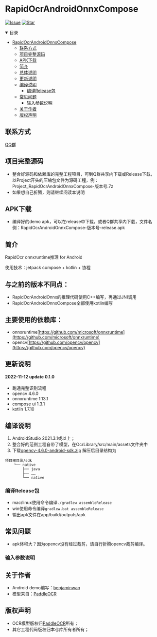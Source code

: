 # RapidOcrAndroidOnnxCompose

[![Issue](https://img.shields.io/github/issues/RapidAI/RapidOcrAndroidOnnxCompose.svg)](https://github.com/RapidAI/RapidOcrAndroidOnnxCompose/issues)
[![Star](https://img.shields.io/github/stars/RapidAI/RapidOcrAndroidOnnxCompose.svg)](https://github.com/RapidAI/RapidOcrAndroidOnnxCompose)

<details open>
    <summary>目录</summary>

- [RapidOcrAndroidOnnxCompose](#RapidOcrAndroidOnnxCompose)
    - [联系方式](#联系方式)
    - [项目完整源码](#项目完整源码)
    - [APK下载](#APK下载)
    - [简介](#简介)
    - [总体说明](#总体说明)
    - [更新说明](#更新说明)
    - [编译说明](#编译说明)
        - [编译Release包](#编译Release包)
    - [常见问题](#常见问题)
        - [输入参数说明](#输入参数说明)
    - [关于作者](#关于作者)
    - [版权声明](#版权声明)

</details>

## 联系方式

[QQ群](https://rapidai.github.io/RapidOCRDocs/main/communicate/#qq)

## 项目完整源码

* 整合好源码和依赖库的完整工程项目，可到Q群共享内下载或Release下载，以Project开头的压缩包文件为源码工程，例：Project_RapidOcrAndroidOnnxCompose-版本号.7z
* 如果想自己折腾，则请继续阅读本说明

## APK下载

* 编译好的demo apk，可以在release中下载，或者Q群共享内下载，文件名例：RapidOcrAndroidOnnxCompose-版本号-release.apk

## 简介

RapidOcr onnxruntime推理 for Android

使用技术：jetpack compose + kotlin + 协程

## 与之前的版本不同点：

* RapidOcrAndroidOnnx的推理代码使用C++编写，再通过JNI调用
* RapidOcrAndroidOnnxCompose全部使用kotlin编写

## 主要使用的依赖库：

* onnxruntime[https://github.com/microsoft/onnxruntime](https://github.com/microsoft/onnxruntime)
* opencv[https://github.com/opencv/opencv](https://github.com/opencv/opencv)

## 更新说明

#### 2022-11-12 update 0.1.0

* 跑通完整识别流程
* opencv 4.6.0
* onnxruntime 1.13.1
* compose ui 1.3.1
* kotlin 1.7.10

## 编译说明

1. AndroidStudio 2021.3.1或以上；
2. 整合好的范例工程自带了模型，在OcrLibrary/src/main/assets文件夹中
3. 下载[opencv-4.6.0-android-sdk.zip](https://github.com/opencv/opencv/releases/tag/4.6.0)
   解压后目录结构为

```
项目根目录/sdk
    └── native
        ├── java
        ├── ……
        └── native
```

### 编译Release包

* mac/linux使用命令编译```./gradlew assembleRelease```
* win使用命令编译```gradlew.bat assembleRelease```
* 输出apk文件在app/build/outputs/apk

## 常见问题

* apk体积大？因为opencv没有经过裁剪，请自行折腾opencv裁剪编译。

### 输入参数说明

## 关于作者

* Android demo编写：[benjaminwan](https://github.com/benjaminwan)
* 模型来自：[PaddleOCR](https://github.com/PaddlePaddle/PaddleOCR)

## 版权声明

- OCR模型版权归[PaddleOCR](https://github.com/PaddlePaddle/PaddleOCR)所有；
- 其它工程代码版权归本仓库所有者所有；


